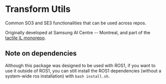 # Transform Utils
Common SO3 and SE3 functionalities that can be used across repos.

Originally developed at Samsung AI Centre -- Montreal, and part of the [tactile IL monorepo](https://github.com/SAIC-MONTREAL/tactile-il).

## Note on dependencies
Although this package was designed to be used with ROS1, if you want to use it outside of ROS1, you can still install the ROS1 dependencies (without a system-wide ros installation) with `bash install.sh`.
